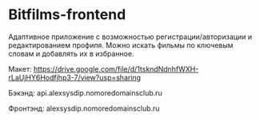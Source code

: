 # Bitfilms-frontend
Адаптивное приложение с возможностью регистрации/авторизации и редактированием профиля. Можно искать фильмы по ключевым словам и добавлять их в избранное.

Макет:
https://drive.google.com/file/d/1tskndNdnhfWXH-rLaUjHY6Hodfjhp3-7/view?usp=sharing

Бэкэнд:
api.alexsysdip.nomoredomainsclub.ru

Фронтэнд:
alexsysdip.nomoredomainsclub.ru
